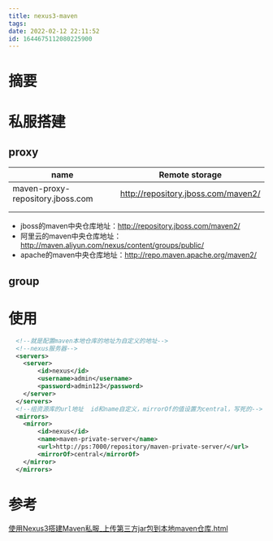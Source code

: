 ```yaml
---
title: nexus3-maven
tags: 
date: 2022-02-12 22:11:52
id: 1644675112080225900
---
```

# 摘要

# 私服搭建

## proxy

| name                             | Remote storage                      |
| -------------------------------- | ----------------------------------- |
| maven-proxy-repository.jboss.com | http://repository.jboss.com/maven2/ |
|                                  |                                     |
|                                  |                                     |



- jboss的maven中央仓库地址：http://repository.jboss.com/maven2/
- 阿里云的maven中央仓库地址：http://maven.aliyun.com/nexus/content/groups/public/
- apache的maven中央仓库地址：http://repo.maven.apache.org/maven2/

## group

# 使用

```xml
  <!--就是配置maven本地仓库的地址为自定义的地址-->
  <!--nexus服务器-->
  <servers>  
    <server>  
        <id>nexus</id>  
        <username>admin</username>  
        <password>admin123</password>  
    </server>   
  </servers>  
  <!--组资源库的url地址  id和name自定义，mirrorOf的值设置为central，写死的-->  
  <mirrors>     
    <mirror>  
        <id>nexus</id>  
        <name>maven-private-server</name>  
        <url>http://ps:7000/repository/maven-private-server/</url>  
        <mirrorOf>central</mirrorOf>  
    </mirror>     
  </mirrors>  
```



# 参考 

 [使用Nexus3搭建Maven私服_上传第三方jar包到本地maven仓库.html](assets\references\使用Nexus3搭建Maven私服_上传第三方jar包到本地maven仓库.html) 
